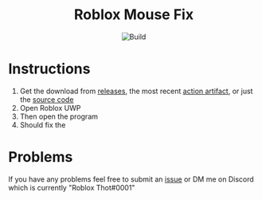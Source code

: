 <div align="center">
<h1 id="roblox-mouse-fix">Roblox Mouse Fix</h1>
<p><img src="https://github.com/Roblox-Thot/RobloxMouseFix/actions/workflows/python-app.yml/badge.svg" alt="Build"></p>
</div>

# Instructions
1. Get the download from [releases](https://github.com/Roblox-Thot/RobloxMouseFix/releases/latest), the most recent [action artifact](https://github.com/Roblox-Thot/RobloxMouseFix/actions/workflows/python-app.yml), or just the [source code](./mouse.py)
2. Open Roblox UWP
3. Then open the program
4. Should fix the 

# Problems
If you have any problems feel free to submit an [issue](https://github.com/Roblox-Thot/RobloxMouseFix/issues) or DM me on Discord which is currently "Roblox Thot#0001"

